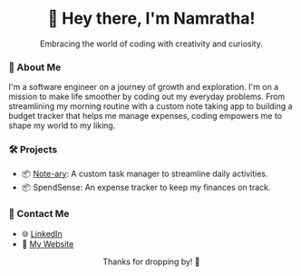 <div align="center">
  <h1><span class="wave">👋</span> Hey there, I'm Namratha!</h1>
  <p>Embracing the world of coding with creativity and curiosity.</p>
</div>

### 🌸 About Me

I'm a software engineer on a journey of growth and exploration. I'm on a mission to make life smoother by coding out my everyday problems. From streamlining my morning routine with a custom note taking app to building a budget tracker that helps me manage expenses, coding empowers me to shape my world to my liking.

### 🛠️ Projects

- 📦 [Note-ary](https://github.com/namratha10/NotesApp): A custom task manager to streamline daily activities.
- 📦 SpendSense: An expense tracker to keep my finances on track.

### :speech_balloon: Contact Me

- 🌐 [LinkedIn](https://www.linkedin.com/in/namratha-nr10/)
- 🎨 [My Website](https://www.yourwebsite.com)

<div align="center">
  <p>Thanks for dropping by! 🌟</p>
</div>
